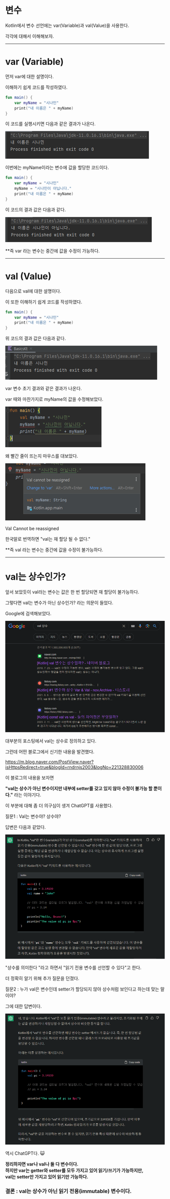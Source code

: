# 변수

Kotlin에서 변수 선언에는 var(Variable)과 val(Value)을 사용한다.

각각에 대해서 이해해보자.

-----------

# var (Variable)

먼저 var에 대한 설명이다.

이해하기 쉽게 코드를 작성하였다.

```kotlin
fun main() {  
    var myName = "시나민"  
    print("내 이름은 " + myName)  
}
```

이 코드를 실행시키면 다음과 같은 결과가 나온다.

![var결과1](https://raw.githubusercontent.com/tlskals/img/main/Kotlin/var결과1.PNG)

이번에는 myName이라는 변수에 값을 할당한 코드이다.

```kotlin
fun main() {  
    var myName = "시나민"  
    myName = "시나민이 아닙니다."  
    print("내 이름은 " + myName)  
}
```

이 코드의 결과 값은 다음과 같다.

![var결과2](https://raw.githubusercontent.com/tlskals/img/main/Kotlin/var결과2.PNG)

**즉 var 라는 변수는 중간에 값을 수정이 가능하다.

------

# val (Value)

다음으로 val에 대한 설명이다.

이 또한 이해하기 쉽게 코드를 작성하였다.

```kotlin
fun main() {  
    var myName = "시나민"  
    print("내 이름은 " + myName)  
}
```

위 코드의 결과 값은 다음과 같다.

![val결과](https://raw.githubusercontent.com/tlskals/img/main/Kotlin/val결과.PNG)

var 변수 초기 결과와 같은 결과가 나온다.

var 때와 마찬가지로 myName의 값을 수정해보았다.

![val수정](https://raw.githubusercontent.com/tlskals/img/main/Kotlin/val수정.PNG)

왜 빨간 줄이 뜨는지 마우스를 대보았다.

![valErrorLog](https://raw.githubusercontent.com/tlskals/img/main/Kotlin/valErrorLog.PNG)

Val Cannot be reassigned

한국말로 번역하면 "val는 재 할당 될 수 없다."

**즉 val 라는 변수는 중간에 값을 수정이 불가능하다.

---------

# val는 상수인가?

앞서 보았듯이 val라는 변수는 값은 한 번 할당되면 재 할당이 불가능하다.

그렇다면 val는 변수가 아닌 상수인가? 라는 의문이 들었다.

Google에 검색해보았다.

![valGoogling](https://raw.githubusercontent.com/tlskals/img/main/Kotlin/valGoogling.PNG)

대부분의 포스팅에서 val는 상수로 정의하고 있다.

그런데 어떤 블로그에서 신기한 내용을 발견했다.

https://m.blog.naver.com/PostView.naver?isHttpsRedirect=true&blogId=rndrnjs2003&logNo=221328830006

이 블로그의 내용을 보자면

**"val는 상수가 아닌 변수이지만 내부에 setter를 갖고 있지 않아 수정이 불가능 할 뿐이다."** 라는 이야기다.

이 부분에 대해 좀 더 의구심이 생겨 ChatGPT를 사용했다.

질문1 : Val는 변수야? 상수야?

답변은 다음과 같았다.

![ChatGPTAnswer1](https://raw.githubusercontent.com/tlskals/img/main/Kotlin/ChatGPTAnswer1.PNG)

"상수를 의미한다 "라고 하면서 "읽기 전용 변수를 선언할 수 있다"고 한다.

더 정확히 알기 위해 추가 질문을 던졌다.

질문2 : 누가 val은 변수인데 setter가 할당되지 않아 상수처럼 보인다고 하는데 맞는 말이야?

그에 대한 답변이다.

![ChatGPTAnswer2](https://raw.githubusercontent.com/tlskals/img/main/Kotlin/ChatGPTAnswer2.PNG)

역시 ChatGPT다. :smiley_cat:

**정리하자면 var나 val나 둘 다 변수이다.</br>
하지만 var는 getter와 setter를 모두 가지고 있어 읽기/쓰기가 가능하지만,</br>
val는 setter만 가지고 있어 읽기만 가능하다.**


### 결론 : val는 상수가 아닌 읽기 전용(immutable) 변수이다. 

